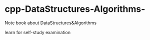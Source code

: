 # cpp-DataStructures-Algorithms-
Note book about DataStructures&amp;Algorithms

learn for self-study examination
